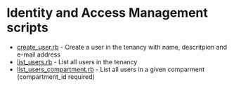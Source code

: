 # Identity and Access Management scripts

- [create_user.rb](create_user.rb) - Create a user in the tenancy with name, descritpion and e-mail address
- [list_users.rb](list_users.rb) - List all users in the tenancy
- [list_users_compartment.rb](list_users.rb) - List all users in a given comparment (compartment_id required)